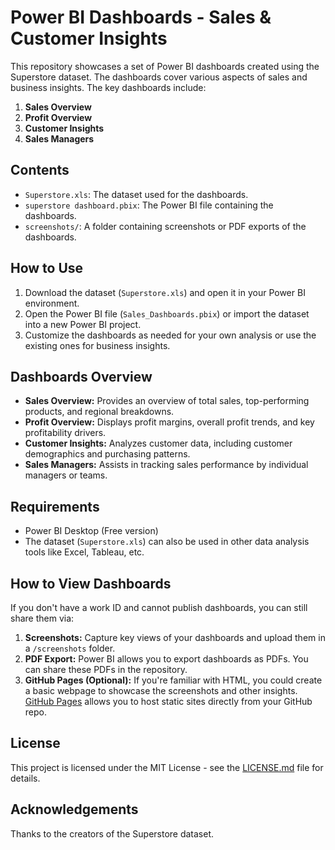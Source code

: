 # Power BI Dashboards - Sales & Customer Insights

This repository showcases a set of Power BI dashboards created using the Superstore dataset. The dashboards cover various aspects of sales and business insights. The key dashboards include:

1. **Sales Overview**
2. **Profit Overview**
3. **Customer Insights**
4. **Sales Managers**

## Contents
- `Superstore.xls`: The dataset used for the dashboards.
- `superstore dashboard.pbix`: The Power BI file containing the dashboards.
- `screenshots/`: A folder containing screenshots or PDF exports of the dashboards.

## How to Use
1. Download the dataset (`Superstore.xls`) and open it in your Power BI environment.
2. Open the Power BI file (`Sales_Dashboards.pbix`) or import the dataset into a new Power BI project.
3. Customize the dashboards as needed for your own analysis or use the existing ones for business insights.

## Dashboards Overview
- **Sales Overview:** Provides an overview of total sales, top-performing products, and regional breakdowns.
- **Profit Overview:** Displays profit margins, overall profit trends, and key profitability drivers.
- **Customer Insights:** Analyzes customer data, including customer demographics and purchasing patterns.
- **Sales Managers:** Assists in tracking sales performance by individual managers or teams.

## Requirements
- Power BI Desktop (Free version)
- The dataset (`Superstore.xls`) can also be used in other data analysis tools like Excel, Tableau, etc.

## How to View Dashboards
If you don't have a work ID and cannot publish dashboards, you can still share them via:
1. **Screenshots:** Capture key views of your dashboards and upload them in a `/screenshots` folder.
2. **PDF Export:** Power BI allows you to export dashboards as PDFs. You can share these PDFs in the repository.
3. **GitHub Pages (Optional):** If you're familiar with HTML, you could create a basic webpage to showcase the screenshots and other insights. [GitHub Pages](https://pages.github.com/) allows you to host static sites directly from your GitHub repo.

## License
This project is licensed under the MIT License - see the [LICENSE.md](LICENSE.md) file for details.

## Acknowledgements
Thanks to the creators of the Superstore dataset.


